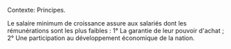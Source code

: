 Contexte: Principes.

Le salaire minimum de croissance assure aux salariés dont les rémunérations sont les plus faibles : 1° La garantie de leur pouvoir d'achat ; 2° Une participation au développement économique de la nation.